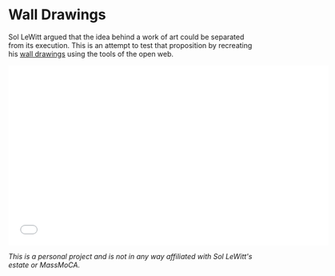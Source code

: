 Wall Drawings
=============

Sol LeWitt argued that the idea behind a work of art could be separated from its execution. This is an attempt to test that proposition by recreating his [wall drawings] using the tools of the open web.

<iframe width="640" height="360" src="//www.youtube.com/embed/c4cgB4vJ2XY" frameborder="0" allowfullscreen></iframe>

[wall drawings]: http://www.massmoca.org/lewitt/ "Sol LeWitt: A Wall Drawing Retrospective"

*This is a personal project and is not in any way affiliated with Sol LeWitt's estate or MassMoCA.*